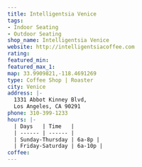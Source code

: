 ```yaml
---
title: Intelligentsia Venice
tags:
- Indoor Seating
- Outdoor Seating
shop_name: Intelligentsia Venice
website: http://intelligentsiacoffee.com
rating: 
featured_min: 
featured_max_1: 
map: 33.9909821,-118.4691269
type: Coffee Shop | Roaster
city: Venice
address: |-
  1331 Abbot Kinney Blvd,
  Los Angeles, CA 90291
phone: 310-399-1233
hours: |-
  | Days   | Time   |
  | ------ | ------ |
  | Sunday-Thursday | 6a-8p |
  | Friday-Saturday | 6a-10p |
coffee: 
---
```


